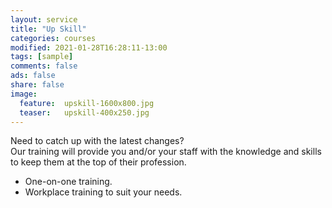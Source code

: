 ```yaml
---
layout: service
title: "Up Skill"
categories: courses
modified: 2021-01-28T16:28:11-13:00
tags: [sample]
comments: false
ads: false
share: false
image:
  feature:  upskill-1600x800.jpg
  teaser:   upskill-400x250.jpg
---
```

Need to catch up with the latest changes?  
Our training will provide you and/or your staff with the knowledge and skills to keep them at the top of their profession.  

 - One-on-one training. <br>
 - Workplace training to suit your needs.
